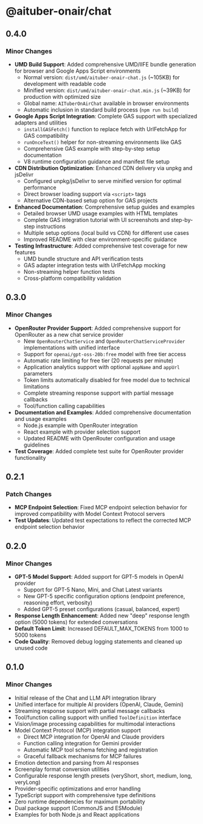 # @aituber-onair/chat

## 0.4.0

### Minor Changes

- **UMD Build Support**: Added comprehensive UMD/IIFE bundle generation for browser and Google Apps Script environments
  - Normal version: `dist/umd/aituber-onair-chat.js` (~105KB) for development with readable code
  - Minified version: `dist/umd/aituber-onair-chat.min.js` (~39KB) for production with optimized size
  - Global name: `AITuberOnAirChat` available in browser environments
  - Automatic inclusion in standard build process (`npm run build`)
- **Google Apps Script Integration**: Complete GAS support with specialized adapters and utilities
  - `installGASFetch()` function to replace fetch with UrlFetchApp for GAS compatibility
  - `runOnceText()` helper for non-streaming environments like GAS
  - Comprehensive GAS example with step-by-step setup documentation
  - V8 runtime configuration guidance and manifest file setup
- **CDN Distribution Optimization**: Enhanced CDN delivery via unpkg and jsDelivr
  - Configured unpkg/jsDelivr to serve minified version for optimal performance
  - Direct browser loading support via `<script>` tags
  - Alternative CDN-based setup option for GAS projects
- **Enhanced Documentation**: Comprehensive setup guides and examples
  - Detailed browser UMD usage examples with HTML templates
  - Complete GAS integration tutorial with UI screenshots and step-by-step instructions
  - Multiple setup options (local build vs CDN) for different use cases
  - Improved README with clear environment-specific guidance
- **Testing Infrastructure**: Added comprehensive test coverage for new features
  - UMD bundle structure and API verification tests
  - GAS adapter integration tests with UrlFetchApp mocking
  - Non-streaming helper function tests
  - Cross-platform compatibility validation

## 0.3.0

### Minor Changes

- **OpenRouter Provider Support**: Added comprehensive support for OpenRouter as a new chat service provider
  - New `OpenRouterChatService` and `OpenRouterChatServiceProvider` implementations with unified interface
  - Support for `openai/gpt-oss-20b:free` model with free tier access
  - Automatic rate limiting for free tier (20 requests per minute)
  - Application analytics support with optional `appName` and `appUrl` parameters
  - Token limits automatically disabled for free model due to technical limitations
  - Complete streaming response support with partial message callbacks
  - Tool/function calling capabilities
- **Documentation and Examples**: Added comprehensive documentation and usage examples
  - Node.js example with OpenRouter integration
  - React example with provider selection support
  - Updated README with OpenRouter configuration and usage guidelines
- **Test Coverage**: Added complete test suite for OpenRouter provider functionality

## 0.2.1

### Patch Changes

- **MCP Endpoint Selection**: Fixed MCP endpoint selection behavior for improved compatibility with Model Context Protocol servers
- **Test Updates**: Updated test expectations to reflect the corrected MCP endpoint selection behavior

## 0.2.0

### Minor Changes

- **GPT-5 Model Support**: Added support for GPT-5 models in OpenAI provider
  - Support for GPT-5 Nano, Mini, and Chat Latest variants
  - New GPT-5 specific configuration options (endpoint preference, reasoning effort, verbosity)
  - Added GPT-5 preset configurations (casual, balanced, expert)
- **Response Length Enhancement**: Added new "deep" response length option (5000 tokens) for extended conversations
- **Default Token Limit**: Increased DEFAULT_MAX_TOKENS from 1000 to 5000 tokens
- **Code Quality**: Removed debug logging statements and cleaned up unused code

## 0.1.0

### Minor Changes

- Initial release of the Chat and LLM API integration library
- Unified interface for multiple AI providers (OpenAI, Claude, Gemini)
- Streaming response support with partial message callbacks
- Tool/function calling support with unified `ToolDefinition` interface
- Vision/image processing capabilities for multimodal interactions
- Model Context Protocol (MCP) integration support
  - Direct MCP integration for OpenAI and Claude providers
  - Function calling integration for Gemini provider
  - Automatic MCP tool schema fetching and registration
  - Graceful fallback mechanisms for MCP failures
- Emotion detection and parsing from AI responses
- Screenplay format conversion utilities
- Configurable response length presets (veryShort, short, medium, long, veryLong)
- Provider-specific optimizations and error handling
- TypeScript support with comprehensive type definitions
- Zero runtime dependencies for maximum portability
- Dual package support (CommonJS and ESModule)
- Examples for both Node.js and React applications